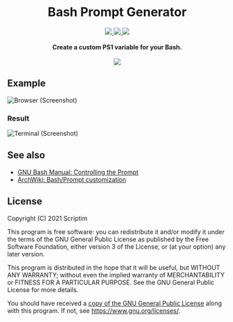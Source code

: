<h1 align="center">Bash Prompt Generator</h1>

<p align="center">
  <a href="./LICENSE" title="License">
    <img src="https://img.shields.io/github/license/Scriptim/bash-prompt-generator">
  </a>
  <a href="https://github.com/Scriptim/bash-prompt-generator/stargazers" title="GitHub Stars">
    <img src="https://img.shields.io/github/stars/Scriptim/bash-prompt-generator?style=social">
  </a>
  <a href="https://github.com/Scriptim/bash-prompt-generator/fork" title="Fork GitHub Repo">
    <img src="https://img.shields.io/github/forks/Scriptim/bash-prompt-generator?style=social">
  </a>
  <br><br>
  <b>Create a custom PS1 variable for your Bash.</b>
  <br><br>
  <a align="center" href="https://scriptim.github.io/bash-prompt-generator" title="Check It Out">
    <img src="https://forthebadge.com/images/badges/check-it-out.svg">
  </a>
</p>

## Example

![Browser (Screenshot)](./img/screenshot_browser.png)

### Result

![Terminal (Screenshot)](./img/screenshot_terminal.png)

## See also

- [GNU Bash Manual: Controlling the Prompt](https://www.gnu.org/software/bash/manual/html_node/Controlling-the-Prompt.html)
- [ArchWiki: Bash/Prompt customization](https://wiki.archlinux.org/index.php/Bash/Prompt_customization)

## License

Copyright (C) 2021 Scriptim

This program is free software: you can redistribute it and/or modify it under the terms of the GNU General Public License as published by the Free Software Foundation, either version 3 of the License, or (at your option) any later version.

This program is distributed in the hope that it will be useful, but WITHOUT ANY WARRANTY; without even the implied warranty of    MERCHANTABILITY or FITNESS FOR A PARTICULAR PURPOSE.  See the GNU General Public License for more details.

You should have received a [copy of the GNU General Public License](./LICENSE) along with this program.  If not, see <https://www.gnu.org/licenses/>.
